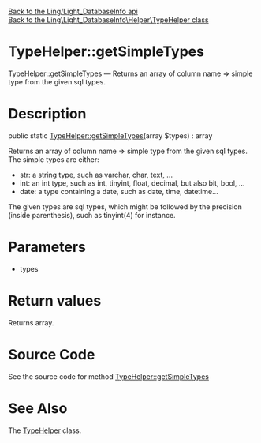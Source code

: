 [Back to the Ling/Light_DatabaseInfo api](https://github.com/lingtalfi/Light_DatabaseInfo/blob/master/doc/api/Ling/Light_DatabaseInfo.md)<br>
[Back to the Ling\Light_DatabaseInfo\Helper\TypeHelper class](https://github.com/lingtalfi/Light_DatabaseInfo/blob/master/doc/api/Ling/Light_DatabaseInfo/Helper/TypeHelper.md)


TypeHelper::getSimpleTypes
================



TypeHelper::getSimpleTypes — Returns an array of column name => simple type from the given sql types.




Description
================


public static [TypeHelper::getSimpleTypes](https://github.com/lingtalfi/Light_DatabaseInfo/blob/master/doc/api/Ling/Light_DatabaseInfo/Helper/TypeHelper/getSimpleTypes.md)(array $types) : array




Returns an array of column name => simple type from the given sql types.
The simple types are either:

- str: a string type, such as varchar, char, text, ...
- int: an int type, such as int, tinyint, float, decimal, but also bit, bool, ...
- date: a type containing a date, such as date, time, datetime...


The given types are sql types, which might be followed by the precision (inside parenthesis),
such as tinyint(4) for instance.




Parameters
================


- types

    


Return values
================

Returns array.








Source Code
===========
See the source code for method [TypeHelper::getSimpleTypes](https://github.com/lingtalfi/Light_DatabaseInfo/blob/master/Helper/TypeHelper.php#L30-L63)


See Also
================

The [TypeHelper](https://github.com/lingtalfi/Light_DatabaseInfo/blob/master/doc/api/Ling/Light_DatabaseInfo/Helper/TypeHelper.md) class.



